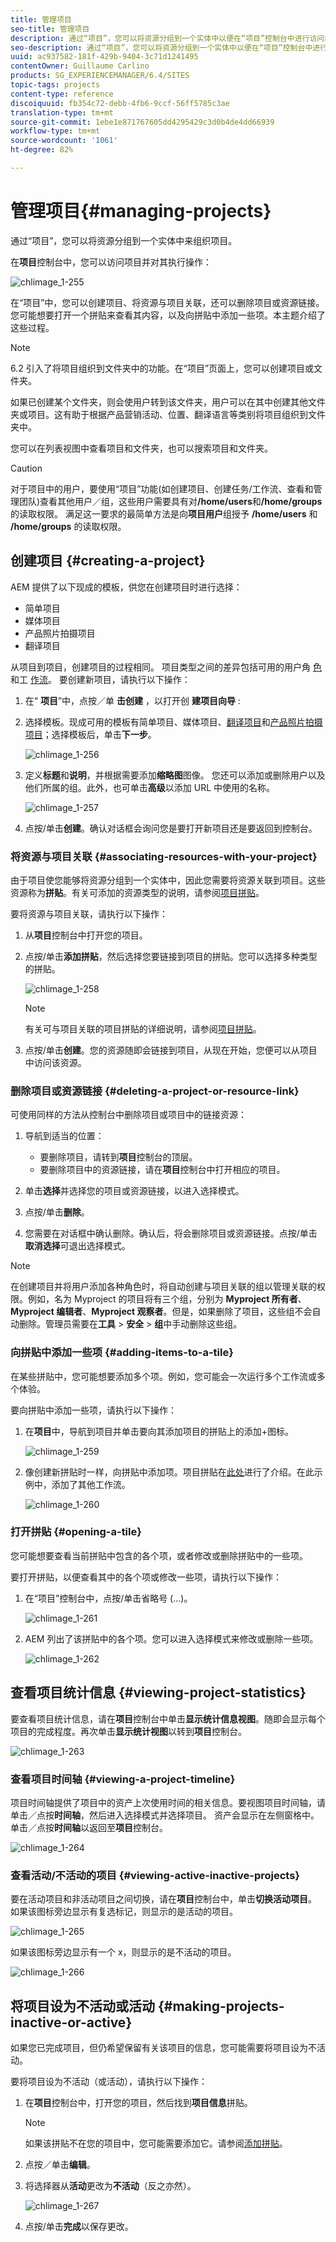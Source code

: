 ```yaml
---
title: 管理项目
seo-title: 管理项目
description: 通过“项目”，您可以将资源分组到一个实体中以便在“项目”控制台中进行访问和管理，从而组织项目
seo-description: 通过“项目”，您可以将资源分组到一个实体中以便在“项目”控制台中进行访问和管理，从而组织项目
uuid: ac937582-181f-429b-9404-3c71d1241495
contentOwner: Guillaume Carlino
products: SG_EXPERIENCEMANAGER/6.4/SITES
topic-tags: projects
content-type: reference
discoiquuid: fb354c72-debb-4fb6-9ccf-56ff5785c3ae
translation-type: tm+mt
source-git-commit: 1ebe1e871767605dd4295429c3d0b4de4dd66939
workflow-type: tm+mt
source-wordcount: '1061'
ht-degree: 82%

---
```



# 管理项目{#managing-projects}

通过“项目”，您可以将资源分组到一个实体中来组织项目。

在&#x200B;**项目**&#x200B;控制台中，您可以访问项目并对其执行操作：

![chlimage_1-255](assets/chlimage_1-255.png)

在“项目”中，您可以创建项目、将资源与项目关联，还可以删除项目或资源链接。您可能想要打开一个拼贴来查看其内容，以及向拼贴中添加一些项。本主题介绍了这些过程。

>[!NOTE]
>
>6.2 引入了将项目组织到文件夹中的功能。在“项目”页面上，您可以创建项目或文件夹。
>
>如果已创建某个文件夹，则会使用户转到该文件夹，用户可以在其中创建其他文件夹或项目。这有助于根据产品营销活动、位置、翻译语言等类别将项目组织到文件夹中。
>
>您可以在列表视图中查看项目和文件夹，也可以搜索项目和文件夹。

>[!CAUTION]
>
>对于项目中的用户，要使用“项目”功能(如创建项目、创建任务/工作流、查看和管理团队)查看其他用户／组，这些用户需要具有对&#x200B;**/home/users**&#x200B;和&#x200B;**/home/groups**&#x200B;的读取权限。 满足这一要求的最简单方法是向&#x200B;**项目用户**&#x200B;组授予 **/home/users** 和 **/home/groups** 的读取权限。

## 创建项目 {#creating-a-project}

AEM 提供了以下现成的模板，供您在创建项目时进行选择：

* 简单项目
* 媒体项目
* 产品照片拍摄项目
* 翻译项目

从项目到项目，创建项目的过程相同。 项目类型之间的差异包括可用的用户角 [色](/help/sites-authoring/projects.md) 和工 [作流](/help/sites-authoring/projects-with-workflows.md)。  要创建新项目，请执行以下操作：

1. 在“ **项目**”中，点按／单 **击创建** ，以打开创 **建项目向导** :
1. 选择模板。现成可用的模板有简单项目、媒体项目、[翻译项目](/help/sites-administering/tc-manage.md)和[产品照片拍摄项目](/help/sites-authoring/managing-product-information.md)；选择模板后，单击&#x200B;**下一步**。

   ![chlimage_1-256](assets/chlimage_1-256.png)

1. 定义&#x200B;**标题**&#x200B;和&#x200B;**说明**，并根据需要添加&#x200B;**缩略图**&#x200B;图像。 您还可以添加或删除用户以及他们所属的组。此外，也可单击&#x200B;**高级**&#x200B;以添加 URL 中使用的名称。

   ![chlimage_1-257](assets/chlimage_1-257.png)

1. 点按/单击&#x200B;**创建**。确认对话框会询问您是要打开新项目还是要返回到控制台。

### 将资源与项目关联  {#associating-resources-with-your-project}

由于项目使您能够将资源分组到一个实体中，因此您需要将资源关联到项目。这些资源称为&#x200B;**拼贴**。有关可添加的资源类型的说明，请参阅[项目拼贴](/help/sites-authoring/projects.md#project-tiles)。

要将资源与项目关联，请执行以下操作：

1. 从&#x200B;**项目**&#x200B;控制台中打开您的项目。
1. 点按/单击&#x200B;**添加拼贴**，然后选择您要链接到项目的拼贴。您可以选择多种类型的拼贴。

   ![chlimage_1-258](assets/chlimage_1-258.png)

   >[!NOTE]
   >
   >有关可与项目关联的项目拼贴的详细说明，请参阅[项目拼贴](/help/sites-authoring/projects.md#project-tiles)。

1. 点按/单击&#x200B;**创建**。您的资源随即会链接到项目，从现在开始，您便可以从项目中访问该资源。

### 删除项目或资源链接 {#deleting-a-project-or-resource-link}

可使用同样的方法从控制台中删除项目或项目中的链接资源：

1. 导航到适当的位置：

   * 要删除项目，请转到&#x200B;**项目**&#x200B;控制台的顶层。
   * 要删除项目中的资源链接，请在&#x200B;**项目**&#x200B;控制台中打开相应的项目。

1. 单击&#x200B;**选择**&#x200B;并选择您的项目或资源链接，以进入选择模式。
1. 点按/单击&#x200B;**删除**。

1. 您需要在对话框中确认删除。确认后，将会删除项目或资源链接。点按/单击&#x200B;**取消选择**&#x200B;可退出选择模式。

>[!NOTE]
>
>在创建项目并将用户添加各种角色时，将自动创建与项目关联的组以管理关联的权限。例如，名为 Myproject 的项目将有三个组，分别为 **Myproject 所有者**、**Myproject 编辑者**、**Myproject 观察者**。但是，如果删除了项目，这些组不会自动删除。管理员需要在&#x200B;**工具** > **安全** > **组**&#x200B;中手动删除这些组。

### 向拼贴中添加一些项 {#adding-items-to-a-tile}

在某些拼贴中，您可能想要添加多个项。例如，您可能会一次运行多个工作流或多个体验。

要向拼贴中添加一些项，请执行以下操作：

1. 在&#x200B;**项目**&#x200B;中，导航到项目并单击要向其添加项目的拼贴上的添加+图标。

   ![chlimage_1-259](assets/chlimage_1-259.png)

1. 像创建新拼贴时一样，向拼贴中添加项。项目拼贴在[此处](/help/sites-authoring/projects.md#project-tiles)进行了介绍。在此示例中，添加了其他工作流。

   ![chlimage_1-260](assets/chlimage_1-260.png)

### 打开拼贴 {#opening-a-tile}

您可能想要查看当前拼贴中包含的各个项，或者修改或删除拼贴中的一些项。

要打开拼贴，以便查看其中的各个项或修改一些项，请执行以下操作：

1. 在“项目”控制台中，点按/单击省略号 (...)。

   ![chlimage_1-261](assets/chlimage_1-261.png)

1. AEM 列出了该拼贴中的各个项。您可以进入选择模式来修改或删除一些项。

   ![chlimage_1-262](assets/chlimage_1-262.png)

## 查看项目统计信息 {#viewing-project-statistics}

要查看项目统计信息，请在&#x200B;**项目**&#x200B;控制台中单击&#x200B;**显示统计信息视图**。随即会显示每个项目的完成程度。再次单击&#x200B;**显示统计视图**&#x200B;以转到&#x200B;**项目**&#x200B;控制台。

![chlimage_1-263](assets/chlimage_1-263.png)

### 查看项目时间轴 {#viewing-a-project-timeline}

项目时间轴提供了项目中的资产上次使用时间的相关信息。要视图项目时间轴，请单击／点按&#x200B;**时间轴**，然后进入选择模式并选择项目。 资产会显示在左侧窗格中。单击／点按&#x200B;**时间轴**&#x200B;以返回至&#x200B;**项目**&#x200B;控制台。

![chlimage_1-264](assets/chlimage_1-264.png)

### 查看活动/不活动的项目 {#viewing-active-inactive-projects}

要在活动项目和非活动项目之间切换，请在&#x200B;**项目**&#x200B;控制台中，单击&#x200B;**切换活动项目**。 如果该图标旁边显示有复选标记，则显示的是活动的项目。

![chlimage_1-265](assets/chlimage_1-265.png)

如果该图标旁边显示有一个 x，则显示的是不活动的项目。

![chlimage_1-266](assets/chlimage_1-266.png)

## 将项目设为不活动或活动 {#making-projects-inactive-or-active}

如果您已完成项目，但仍希望保留有关该项目的信息，您可能需要将项目设为不活动。

要将项目设为不活动（或活动），请执行以下操作：

1. 在&#x200B;**项目**&#x200B;控制台中，打开您的项目，然后找到&#x200B;**项目信息**&#x200B;拼贴。

   >[!NOTE]
   如果该拼贴不在您的项目中，您可能需要添加它。请参阅[添加拼贴](#adding-items-to-a-tile)。

1. 点按／单击&#x200B;**编辑**。
1. 将选择器从&#x200B;**活动**&#x200B;更改为&#x200B;**不活动**（反之亦然）。

   ![chlimage_1-267](assets/chlimage_1-267.png)

1. 点按/单击&#x200B;**完成**&#x200B;以保存更改。

